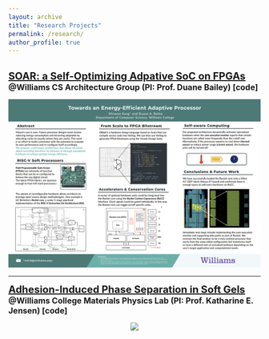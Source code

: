 ```yaml
---
layout: archive
title: "Research Projects"
permalink: /research/
author_profile: true
---
```

<br/>
<a href="https://unbound.williams.edu/theses/islandora/object/studenttheses%3A1677?search=kang" style="font-size:20px;font-weight:bold" >
SOAR: a Self-Optimizing Adpative SoC on FPGAs</a>

<font size="3">
<b>
@Williams CS Architecture Group (PI: Prof. Duane Bailey) 
[<a href="https://github.com/joshuaminwookang/soarsoc" style="text-decoration:none">code</a>]
</b>
<br/>
</font>

<p align="center">
<img src='/images/Kang_Summer2019_poster.png' width='700' >
<br/> </p>

<hr/>

<a href="/files/AIPS_Draft.pdf" style="font-size:20px; font-weight:bold">
Adhesion-Induced Phase Separation in Soft Gels</a>

<font size="3">
<b>
@Williams College Materials Physics Lab (PI: Prof. Katharine E. Jensen)
[<a href="https://github.com/joshuaminwookang/WilliamsMaterials" style="text-decoration:none">code</a>]
</b>
<br/>
</font>

<p align="center">
<img src='/images/Kang_Poster_SoftDays@Amherst.jpg' width='500'>
</p>